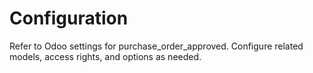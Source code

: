 # Configuration

Refer to Odoo settings for purchase_order_approved. Configure related models, access rights, and options as needed.
